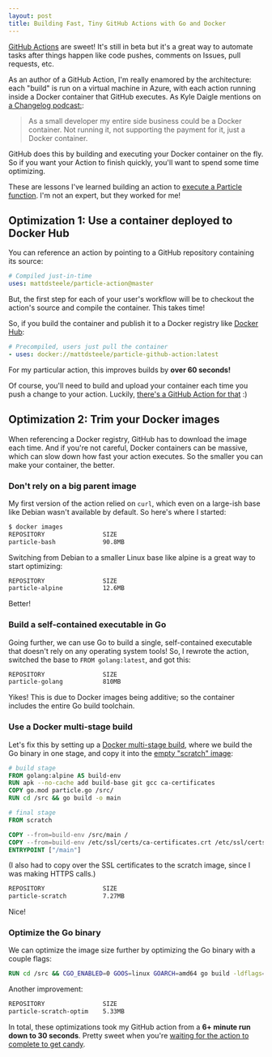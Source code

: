 ```yaml
---
layout: post
title: Building Fast, Tiny GitHub Actions with Go and Docker
---
```


[GitHub Actions](https://github.com/features/actions) are sweet! It's still in beta but it's a great way to automate tasks after things happen like code pushes, comments on Issues, pull requests, etc.

As an author of a GitHub Action, I'm really enamored by the architecture: each "build" is run on a virtual machine in Azure, with each action running inside a Docker container that GitHub executes. As Kyle Daigle mentions on [a Changelog podcast:](https://changelog.com/podcast/331#transcript-94):

> As a small developer my entire side business could be a Docker container. Not running it, not supporting the payment for it, just a Docker container.

GitHub does this by building and executing your Docker container on the fly. So if you want your Action to finish quickly, you'll want to spend some time optimizing.

These are lessons I've learned building an action to [execute a Particle function](https://github.com/marketplace/actions/particle-function). I'm not an expert, but they worked for me!

## Optimization 1: Use a container deployed to Docker Hub

You can reference an action by pointing to a GitHub repository containing its source:

```yml
# Compiled just-in-time
uses: mattdsteele/particle-action@master
```

But, the first step for each of your user's workflow will be to checkout the action's source and compile the container. This takes time!

So, if you build the container and publish it to a Docker registry like [Docker Hub](https://hub.docker.com/):

```yml
# Precompiled, users just pull the container
- uses: docker://mattdsteele/particle-github-action:latest
```

For my particular action, this improves builds by **over 60 seconds!**

Of course, you'll need to build and upload your container each time you push a change to your action. Luckily, [there's a GitHub Action for that](https://github.com/marketplace/actions/build-tag-publish-docker) :)

## Optimization 2: Trim your Docker images

When referencing a Docker registry, GitHub has to download the image each time. And if you're not careful, Docker containers can be massive, which can slow down how fast your action executes. So the smaller you can make your container, the better.

### Don't rely on a big parent image

My first version of the action relied on `curl`, which even on a large-ish base like Debian wasn't available by default. So here's where I started:

```bash
$ docker images
REPOSITORY                SIZE
particle-bash             90.8MB
```

Switching from Debian to a smaller Linux base like alpine is a great way to start optimizing:

```bash
REPOSITORY                SIZE
particle-alpine           12.6MB
```

Better!

### Build a self-contained executable in Go

Going further, we can use Go to build a single, self-contained executable that doesn't rely on any operating system tools! So, I rewrote the action, switched the base to `FROM golang:latest`, and got this:

```bash
REPOSITORY                SIZE
particle-golang           810MB
```

Yikes! This is due to Docker images being additive; so the container includes the entire Go build toolchain.

### Use a Docker multi-stage build

Let's fix this by setting up a [Docker multi-stage build](https://docs.docker.com/develop/develop-images/multistage-build/), where we build the Go binary in one stage, and copy it into the [empty "scratch" image](https://docs.docker.com/develop/develop-images/baseimages/):

```Dockerfile
# build stage
FROM golang:alpine AS build-env
RUN apk --no-cache add build-base git gcc ca-certificates
COPY go.mod particle.go /src/
RUN cd /src && go build -o main

# final stage
FROM scratch

COPY --from=build-env /src/main /
COPY --from=build-env /etc/ssl/certs/ca-certificates.crt /etc/ssl/certs/
ENTRYPOINT ["/main"]
```

(I also had to copy over the SSL certificates to the scratch image, since I was making HTTPS calls.)

```bash
REPOSITORY                SIZE
particle-scratch          7.27MB
```

Nice!

### Optimize the Go binary

We can optimize the image size further by optimizing the Go binary with a couple flags:

```Dockerfile
RUN cd /src && CGO_ENABLED=0 GOOS=linux GOARCH=amd64 go build -ldflags="-w -s" -o main
```

Another improvement:

```bash
REPOSITORY                SIZE
particle-scratch-optim    5.33MB
```

In total, these optimizations took my GitHub action from a **6+ minute run down to 30 seconds**. Pretty sweet when you're [waiting for the action to complete to get candy](https://web.archive.org/web/20190922131203/https://twitter.com/mattdsteele/status/1173628386742345728).
